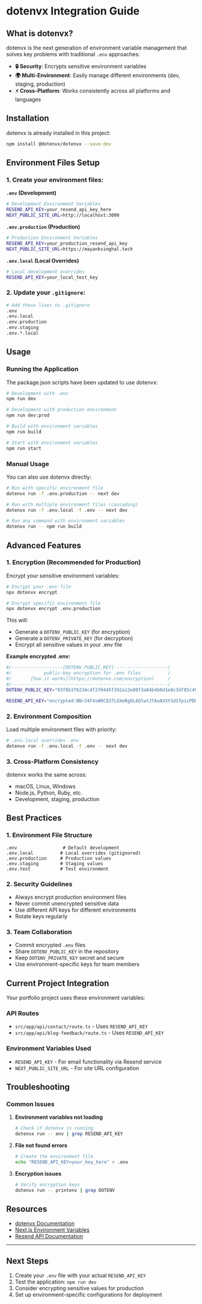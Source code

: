 # dotenvx Integration Guide

## What is dotenvx?

dotenvx is the next generation of environment variable management that solves key problems with traditional `.env` approaches:

- **🔒 Security**: Encrypts sensitive environment variables
- **🌍 Multi-Environment**: Easily manage different environments (dev, staging, production)
- **⚡ Cross-Platform**: Works consistently across all platforms and languages

## Installation

dotenvx is already installed in this project:

```bash
npm install @dotenvx/dotenvx --save-dev
```

## Environment Files Setup

### 1. Create your environment files:

**`.env` (Development)**
```bash
# Development Environment Variables
RESEND_API_KEY=your_resend_api_key_here
NEXT_PUBLIC_SITE_URL=http://localhost:3000
```

**`.env.production` (Production)**
```bash
# Production Environment Variables
RESEND_API_KEY=your_production_resend_api_key
NEXT_PUBLIC_SITE_URL=https://mayanksinghal.tech
```

**`.env.local` (Local Overrides)**
```bash
# Local development overrides
RESEND_API_KEY=your_local_test_key
```

### 2. Update your `.gitignore`:

```bash
# Add these lines to .gitignore
.env
.env.local
.env.production
.env.staging
.env.*.local
```

## Usage

### Running the Application

The package.json scripts have been updated to use dotenvx:

```bash
# Development with .env
npm run dev

# Development with production environment
npm run dev:prod

# Build with environment variables
npm run build

# Start with environment variables
npm run start
```

### Manual Usage

You can also use dotenvx directly:

```bash
# Run with specific environment file
dotenvx run -f .env.production -- next dev

# Run with multiple environment files (cascading)
dotenvx run -f .env.local -f .env -- next dev

# Run any command with environment variables
dotenvx run -- npm run build
```

## Advanced Features

### 1. **Encryption** (Recommended for Production)

Encrypt your sensitive environment variables:

```bash
# Encrypt your .env file
npx dotenvx encrypt

# Encrypt specific environment file
npx dotenvx encrypt .env.production
```

This will:
- Generate a `DOTENV_PUBLIC_KEY` (for encryption)
- Generate a `DOTENV_PRIVATE_KEY` (for decryption)
- Encrypt all sensitive values in your .env file

**Example encrypted .env:**
```bash
#/-------------------[DOTENV_PUBLIC_KEY]--------------------/
#/            public-key encryption for .env files          /
#/       [how it works](https://dotenvx.com/encryption)     /
#/----------------------------------------------------------/
DOTENV_PUBLIC_KEY="03f8b376234c4f2f0445f392a12e80f3a84b4b0d1e0c3df85c494e45812653c22a"

RESEND_API_KEY="encrypted:BNr24F4vW9CQ37LOXeRgOL6QlwtJfAoAVXtSdSfpicPDHtqo/Q2HekeCjAWrhxHy+VHAB3QTg4fk9VdIoncLIlu1NssFO6XQXN5fnIjXRmp5pAuw7xwqVXe/1lVukATjG0kXR4SHe45s4Tb6fEjs"
```

### 2. **Environment Composition**

Load multiple environment files with priority:

```bash
# .env.local overrides .env
dotenvx run -f .env.local -f .env -- next dev
```

### 3. **Cross-Platform Consistency**

dotenvx works the same across:
- macOS, Linux, Windows
- Node.js, Python, Ruby, etc.
- Development, staging, production

## Best Practices

### 1. **Environment File Structure**
```
.env                 # Default development
.env.local          # Local overrides (gitignored)
.env.production     # Production values
.env.staging        # Staging values
.env.test           # Test environment
```

### 2. **Security Guidelines**
- Always encrypt production environment files
- Never commit unencrypted sensitive data
- Use different API keys for different environments
- Rotate keys regularly

### 3. **Team Collaboration**
- Commit encrypted `.env` files
- Share `DOTENV_PUBLIC_KEY` in the repository
- Keep `DOTENV_PRIVATE_KEY` secret and secure
- Use environment-specific keys for team members

## Current Project Integration

Your portfolio project uses these environment variables:

### API Routes
- `src/app/api/contact/route.ts` - Uses `RESEND_API_KEY`
- `src/app/api/blog-feedback/route.ts` - Uses `RESEND_API_KEY`

### Environment Variables Used
- `RESEND_API_KEY` - For email functionality via Resend service
- `NEXT_PUBLIC_SITE_URL` - For site URL configuration

## Troubleshooting

### Common Issues

1. **Environment variables not loading**
   ```bash
   # Check if dotenvx is running
   dotenvx run -- env | grep RESEND_API_KEY
   ```

2. **File not found errors**
   ```bash
   # Create the environment file
   echo "RESEND_API_KEY=your_key_here" > .env
   ```

3. **Encryption issues**
   ```bash
   # Verify encryption keys
   dotenvx run -- printenv | grep DOTENV
   ```

## Resources

- [dotenvx Documentation](https://dotenvx.com/docs)
- [Next.js Environment Variables](https://nextjs.org/docs/app/building-your-application/configuring/environment-variables)
- [Resend API Documentation](https://resend.com/docs)

---

## Next Steps

1. Create your `.env` file with your actual `RESEND_API_KEY`
2. Test the application: `npm run dev`
3. Consider encrypting sensitive values for production
4. Set up environment-specific configurations for deployment 